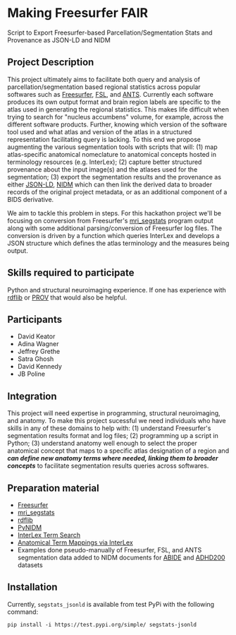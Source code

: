 # Making Freesurfer FAIR
Script to Export Freesurfer-based Parcellation/Segmentation Stats and Provenance as JSON-LD and NIDM
## Project Description
This project ultimately aims to facilitate both query and analysis of parcellation/segmentation based regional statistics across popular softwares such as [Freesurfer](https://surfer.nmr.mgh.harvard.edu/), [FSL](https://fsl.fmrib.ox.ac.uk/fsl/fslwiki), and [ANTS](http://stnava.github.io/ANTs/). Currently each software produces its own output format and brain region labels are specific to the atlas used in generating the regional statistics.  This makes life difficult when trying to search for "nucleus accumbens" volume, for example, across the different software products.  Further, knowing which version of the software tool used and what atlas and version of the atlas in a structured representation facilitating query is lacking.  To this end we propose augmenting the various segmentation tools with scripts that will: (1) map atlas-specific anatomical nomeclature to anatomical concepts hosted in terminology resources (e.g. InterLex); (2) capture better structured provenance about the input image(s) and the atlases used for the segmentation; (3) export the segmentation results and the provenance as either [JSON-LD](https://json-ld.org/), [NIDM](http://nidm.nidash.org/) which can then link the derived data to broader records of the original project metadata, or as an additional component of a BIDS derivative.

We aim to tackle this problem in steps.  For this hackathon project we'll be focusing on conversion from Freesurfer's [mri_segstats](https://surfer.nmr.mgh.harvard.edu/fswiki/mri_segstat) program output along with some additional parsing/conversion of Freesurfer log files. The conversion is driven by a function which queries InterLex and develops a JSON structure which defines the atlas terminology and the measures being output.

## Skills required to participate
Python and structural neuroimaging experience.  If one has experience with [rdflib](https://github.com/RDFLib/rdflib) or [PROV](https://github.com/trungdong/prov) that would also be helpful.

## Participants
- David Keator
- Adina Wagner
- Jeffrey Grethe
- Satra Ghosh
- David Kennedy
- JB Poline

## Integration
This project will need expertise in programming, structural neuroimaging, and anatomy.  To make this project sucessful we need individuals who have skills in any of these domains to help with: (1) understand Freesurfer's segmentation results format and log files; (2) programming up a script in Python; (3) understand anatomy well enough to select the proper anatomical concept that maps to a specific atlas designation of a region and ***can define new anatomy terms where needed, linking them to broader concepts*** to facilitate segmentation results queries across softwares.

## Preparation material
* [Freesurfer](https://surfer.nmr.mgh.harvard.edu/)
* [mri_segstats](https://surfer.nmr.mgh.harvard.edu/fswiki/mri_segstat)
* [rdflib](https://github.com/RDFLib/rdflib)
* [PyNIDM](https://github.com/incf-nidash/PyNIDM)
* [InterLex Term Search](https://scicrunch.org/scicrunch/interlex/dashboard)
* [Anatomical Term Mappings via InterLex](https://docs.google.com/spreadsheets/d/1VcpNj1deZ7dF8XM6yXt5VWCNVVQkCnV9Y48wvMFYw0g)
* Examples done pseudo-manually of Freesurfer, FSL, and ANTS segmentation data added to NIDM documents for [ABIDE](https://github.com/dbkeator/simple2_NIDM_examples/tree/master/datasets.datalad.org/abide/RawDataBIDS) and [ADHD200](https://github.com/dbkeator/simple2_NIDM_examples/tree/master/datasets.datalad.org/adhd200/RawDataBIDS) datasets


## Installation
Currently, ``segstats_jsonld`` is available from test PyPi with the following command:

```
pip install -i https://test.pypi.org/simple/ segstats-jsonld
```
